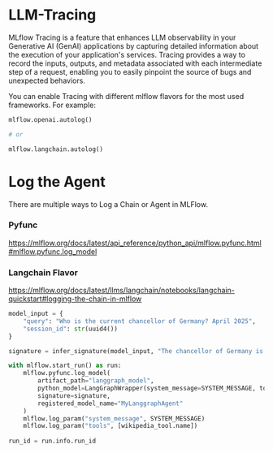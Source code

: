 # LLM-Tracing 

MLflow Tracing is a feature that enhances LLM observability in your Generative AI (GenAI) applications by capturing detailed information about the execution of your application's services. Tracing provides a way to record the inputs, outputs, and metadata associated with each intermediate step of a request, enabling you to easily pinpoint the source of bugs and unexpected behaviors.

You can enable Tracing with different mlflow flavors for the most used frameworks. For example: 

```python 
mlflow.openai.autolog()

# or 

mlflow.langchain.autolog()
```

# Log the Agent 

There are multiple ways to Log a Chain or Agent in MLFlow. 

### Pyfunc
https://mlflow.org/docs/latest/api_reference/python_api/mlflow.pyfunc.html#mlflow.pyfunc.log_model 

### Langchain Flavor
https://mlflow.org/docs/latest/llms/langchain/notebooks/langchain-quickstart#logging-the-chain-in-mlflow

```python 
model_input = {
    "query": "Who is the current chancellor of Germany? April 2025",
    "session_id": str(uuid4())
}

signature = infer_signature(model_input, "The chancellor of Germany is Olaf Scholz")

with mlflow.start_run() as run:
    mlflow.pyfunc.log_model(
        artifact_path="langgraph_model",
        python_model=LangGraphWrapper(system_message=SYSTEM_MESSAGE, tools=[wikipedia_tool]),
        signature=signature,
        registered_model_name="MyLanggraphAgent"
    )
    mlflow.log_param("system_message", SYSTEM_MESSAGE)
    mlflow.log_param("tools", [wikipedia_tool.name])
    
run_id = run.info.run_id
```